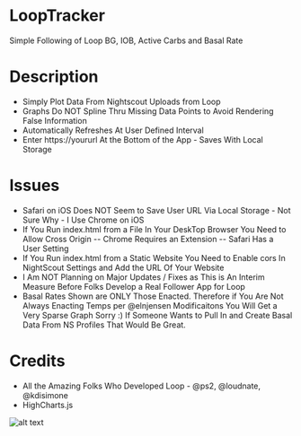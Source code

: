 # LoopTracker
Simple Following of Loop BG, IOB, Active Carbs and Basal Rate
# Description
- Simply Plot Data From Nightscout Uploads from Loop
- Graphs Do NOT Spline Thru Missing Data Points to Avoid Rendering False Information
- Automatically Refreshes At User Defined Interval
- Enter https://yoururl At the Bottom of the App - Saves With Local Storage
  
# Issues
- Safari on iOS Does NOT Seem to Save User URL Via Local Storage - Not Sure Why - I Use Chrome on iOS
- If You Run index.html from a File In Your DeskTop Browser You Need to Allow Cross Origin
-- Chrome Requires an Extension
-- Safari Has a User Setting
- If You Run index.html from a Static Website You Need to Enable cors In NightScout Settings and Add the URL Of Your Website
- I Am NOT Planning on Major Updates / Fixes as This is An Interim Measure Before Folks Develop a Real Follower App for Loop
- Basal Rates Shown are ONLY Those Enacted.  Therefore if You Are Not Always Enacting Temps per @elnjensen Modificaitons You Will Get a Very Sparse Graph Sorry :)  If Someone Wants to Pull In and Create Basal Data From NS Profiles That Would Be Great.
  
  
 # Credits
  - All the Amazing Folks Who Developed Loop - @ps2, @loudnate, @kdisimone
  - HighCharts.js
  
![alt text](https://raw.githubusercontent.com/Perceptus/LoopTracker/master/looptrackerexampleimage.png)
